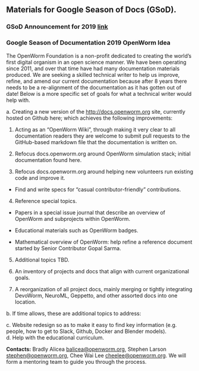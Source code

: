 ## Materials for Google Season of Docs (GSoD).  

### GSoD Announcement for 2019  [link](https://developers.google.com/season-of-docs/docs/timeline)

### Google Season of Documentation 2019 OpenWorm Idea  
The OpenWorm Foundation is a non-profit dedicated to creating the world’s first digital organism in an open science manner.  We have been operating since 2011, and over that time have had many documentation materials produced.  We are seeking a skilled technical writer to help us improve, refine, and amend our current documentation because after 8 years there needs to be a re-alignment of the documentation as it has gotten out of date!  Below is a more specific set of goals for what a technical writer would help with.  

a. Creating a new version of the http://docs.openworm.org site, currently hosted on Github here; which achieves the following improvements:

1. Acting as an “OpenWorm Wiki”, through making it very clear to all documentation readers they are welcome to submit pull requests to the GitHub-based markdown file that the documentation is written on.  

2. Refocus docs.openworm.org around OpenWorm simulation stack; initial documentation found here.  

3. Refocus docs.openworm.org around helping new volunteers run existing code and improve it.   

* Find and write specs for “casual contributor-friendly” contributions.  

4. Reference special topics.  

* Papers in a special issue journal that describe an overview of OpenWorm and subprojects within OpenWorm.  

* Educational materials such as OpenWorm badges.  

* Mathematical overview of OpenWorm: help refine a reference document started by Senior Contributor Gopal Sarma.  

5. Additional topics TBD.  

6. An inventory of projects and docs that align with current organizational goals.  

7. A reorganization of all project docs, mainly merging or tightly integrating DevoWorm, NeuroML, Geppetto, and other assorted docs into one location.  

b. If time allows, these are additional topics to address:  

c. Website redesign so as to make it easy to find key information (e.g. people, how to get to Slack, Github, Docker and Blender models).  
d. Help with the educational curriculum.  

**Contacts:** Bradly Alicea [balicea@openworm.org](mailto:balicea@openworm.org), Stephen Larson [stephen@openworm.org](mailto:stephen@openworm.org), Chee Wai Lee [cheelee@openworm.org](mailto:cheelee@openworm.org). We will form a mentoring team to guide you through the process.  
